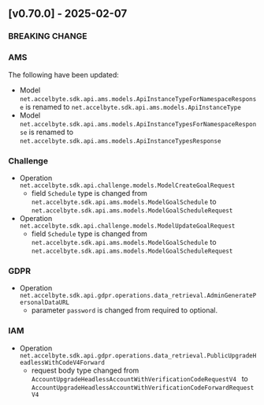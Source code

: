 <a name="v0.70.0"></a>
## [v0.70.0] - 2025-02-07

### BREAKING CHANGE

### AMS

The following have been updated:

- Model `net.accelbyte.sdk.api.ams.models.ApiInstanceTypeForNamespaceResponse` is renamed to `net.accelbyte.sdk.api.ams.models.ApiInstanceType`
- Model `net.accelbyte.sdk.api.ams.models.ApiInstanceTypesForNamespaceResponse` is renamed to `net.accelbyte.sdk.api.ams.models.ApiInstanceTypesResponse`

### Challenge

- Operation `net.accelbyte.sdk.api.challenge.models.ModelCreateGoalRequest`
    - field `Schedule` type is changed from `net.accelbyte.sdk.api.ams.models.ModelGoalSchedule` to `net.accelbyte.sdk.api.ams.models.ModelGoalScheduleRequest`
- Operation `net.accelbyte.sdk.api.challenge.models.ModelUpdateGoalRequest`
    - field `Schedule` type is changed from `net.accelbyte.sdk.api.ams.models.ModelGoalSchedule` to `net.accelbyte.sdk.api.ams.models.ModelGoalScheduleRequest`

### GDPR

- Operation `net.accelbyte.sdk.api.gdpr.operations.data_retrieval.AdminGeneratePersonalDataURL`
    - parameter `password` is changed from required to optional.

### IAM

- Operation `net.accelbyte.sdk.api.gdpr.operations.data_retrieval.PublicUpgradeHeadlessWithCodeV4Forward`
    - request body type changed from `AccountUpgradeHeadlessAccountWithVerificationCodeRequestV4 ` to `AccountUpgradeHeadlessAccountWithVerificationCodeForwardRequestV4`
